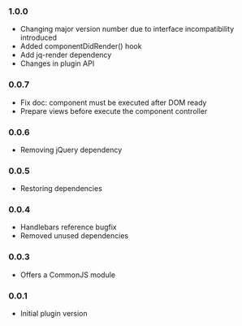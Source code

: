 ### 1.0.0

* Changing major version number due to interface incompatibility introduced
* Added componentDidRender() hook
* Add jq-render dependency
* Changes in plugin API

### 0.0.7

* Fix doc: component must be executed after DOM ready
* Prepare views before execute the component controller

### 0.0.6

* Removing jQuery dependency

### 0.0.5

* Restoring dependencies

### 0.0.4

* Handlebars reference bugfix
* Removed unused dependencies

### 0.0.3

* Offers a CommonJS module

### 0.0.1

* Initial plugin version

